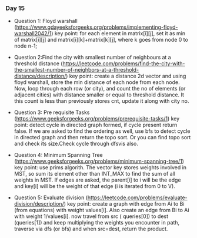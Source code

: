 ### Day 15

- Question 1: Floyd warshall (https://www.gdayeeksforgeeks.org/problems/implementing-floyd-warshall2042/1)
key point: for each element in matrix[i][j], set it as min of matrix[i][j] and matrix[i][k]+matrix[k][j], where k goes from node 0 to node n-1;

- Question 2:Find the city with smallest number of neighbours at a threshold distance (https://leetcode.com/problems/find-the-city-with-the-smallest-number-of-neighbors-at-a-threshold-distance/description/)
key point: create a distance 2d vector and using floyd warshall, store the min distance of each node from each node. Now, loop through each row (or city), and count the no of elements (or adjacent cities) with distance smaller or equal to threshold distance. It this count is less than previously stores cnt, update it along with city no.

- Question 3: Pre requisite Tasks (https://www.geeksforgeeks.org/problems/prerequisite-tasks/1)
key point: detect cycle in directed graph formed, if cycle present return false. If we are asked to find the ordering as well, use bfs to detect cycle in directed graph and then return the topo sort. Or you can find topo sort and check its size.Check cycle through dfsvis also.

- Question 4: Minimum Spanning Tree (https://www.geeksforgeeks.org/problems/minimum-spanning-tree/1)
key point: use prims algorith. The vector key stores weights involved in MST, so sum its element other than INT_MAX to find the sum of all weights in MST. If edges are asked, the parent[i] to i will be the edge and key[i] will be the weight of that edge (i is iterated from 0 to V).

- Question 5: Evaluate division (https://leetcode.com/problems/evaluate-division/description/)
key point: create a graph with edge from Ai to Bi (from equations) with weight values[i]. Also create an edge from Bi to Ai with weight 1/values[i]. now travel from src ( queries[0]) to dest (queries[1]) and keep multiplying the weights you encounter in path, traverse via dfs (or bfs) and when src=dest, return the product.


